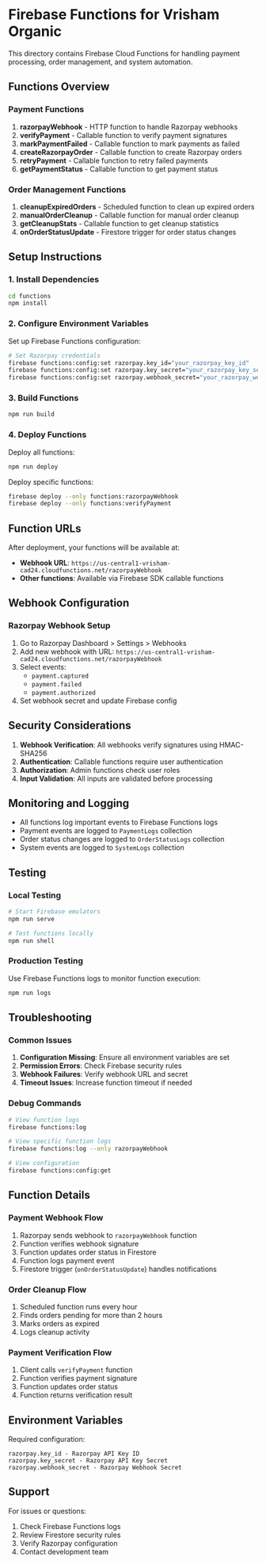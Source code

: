 # Firebase Functions for Vrisham Organic

This directory contains Firebase Cloud Functions for handling payment processing, order management, and system automation.

## Functions Overview

### Payment Functions

1. **razorpayWebhook** - HTTP function to handle Razorpay webhooks
2. **verifyPayment** - Callable function to verify payment signatures
3. **markPaymentFailed** - Callable function to mark payments as failed
4. **createRazorpayOrder** - Callable function to create Razorpay orders
5. **retryPayment** - Callable function to retry failed payments
6. **getPaymentStatus** - Callable function to get payment status

### Order Management Functions

1. **cleanupExpiredOrders** - Scheduled function to clean up expired orders
2. **manualOrderCleanup** - Callable function for manual order cleanup
3. **getCleanupStats** - Callable function to get cleanup statistics
4. **onOrderStatusUpdate** - Firestore trigger for order status changes

## Setup Instructions

### 1. Install Dependencies

```bash
cd functions
npm install
```

### 2. Configure Environment Variables

Set up Firebase Functions configuration:

```bash
# Set Razorpay credentials
firebase functions:config:set razorpay.key_id="your_razorpay_key_id"
firebase functions:config:set razorpay.key_secret="your_razorpay_key_secret"
firebase functions:config:set razorpay.webhook_secret="your_razorpay_webhook_secret"
```

### 3. Build Functions

```bash
npm run build
```

### 4. Deploy Functions

Deploy all functions:
```bash
npm run deploy
```

Deploy specific functions:
```bash
firebase deploy --only functions:razorpayWebhook
firebase deploy --only functions:verifyPayment
```

## Function URLs

After deployment, your functions will be available at:

- **Webhook URL**: `https://us-central1-vrisham-cad24.cloudfunctions.net/razorpayWebhook`
- **Other functions**: Available via Firebase SDK callable functions

## Webhook Configuration

### Razorpay Webhook Setup

1. Go to Razorpay Dashboard > Settings > Webhooks
2. Add new webhook with URL: `https://us-central1-vrisham-cad24.cloudfunctions.net/razorpayWebhook`
3. Select events:
   - `payment.captured`
   - `payment.failed`
   - `payment.authorized`
4. Set webhook secret and update Firebase config

## Security Considerations

1. **Webhook Verification**: All webhooks verify signatures using HMAC-SHA256
2. **Authentication**: Callable functions require user authentication
3. **Authorization**: Admin functions check user roles
4. **Input Validation**: All inputs are validated before processing

## Monitoring and Logging

- All functions log important events to Firebase Functions logs
- Payment events are logged to `PaymentLogs` collection
- Order status changes are logged to `OrderStatusLogs` collection
- System events are logged to `SystemLogs` collection

## Testing

### Local Testing

```bash
# Start Firebase emulators
npm run serve

# Test functions locally
npm run shell
```

### Production Testing

Use Firebase Functions logs to monitor function execution:

```bash
npm run logs
```

## Troubleshooting

### Common Issues

1. **Configuration Missing**: Ensure all environment variables are set
2. **Permission Errors**: Check Firebase security rules
3. **Webhook Failures**: Verify webhook URL and secret
4. **Timeout Issues**: Increase function timeout if needed

### Debug Commands

```bash
# View function logs
firebase functions:log

# View specific function logs
firebase functions:log --only razorpayWebhook

# View configuration
firebase functions:config:get
```

## Function Details

### Payment Webhook Flow

1. Razorpay sends webhook to `razorpayWebhook` function
2. Function verifies webhook signature
3. Function updates order status in Firestore
4. Function logs payment event
5. Firestore trigger (`onOrderStatusUpdate`) handles notifications

### Order Cleanup Flow

1. Scheduled function runs every hour
2. Finds orders pending for more than 2 hours
3. Marks orders as expired
4. Logs cleanup activity

### Payment Verification Flow

1. Client calls `verifyPayment` function
2. Function verifies payment signature
3. Function updates order status
4. Function returns verification result

## Environment Variables

Required configuration:

```
razorpay.key_id - Razorpay API Key ID
razorpay.key_secret - Razorpay API Key Secret
razorpay.webhook_secret - Razorpay Webhook Secret
```

## Support

For issues or questions:
1. Check Firebase Functions logs
2. Review Firestore security rules
3. Verify Razorpay configuration
4. Contact development team
